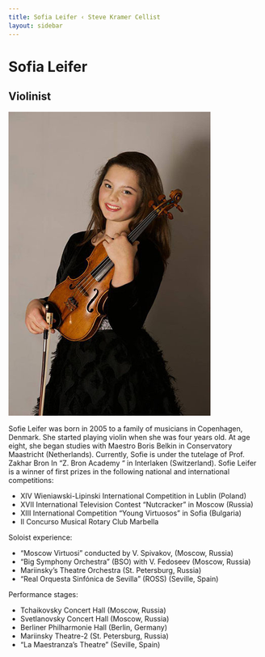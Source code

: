 ```yaml
---
title: Sofia Leifer ‹ Steve Kramer Cellist
layout: sidebar
---
```

# Sofia Leifer
## Violinist

![Sofia Leifer](/images/sofia2.jpg "Sofia Leifer")

Sofie Leifer was born in 2005 to a family of musicians in Copenhagen, Denmark. She started playing violin when she was four years old. At age eight, she began studies with Maestro Boris Belkin in Conservatory Maastricht (Netherlands).
Currently, Sofie is under the tutelage of Prof. Zakhar Bron In “Z. Bron Academy “ in Interlaken (Switzerland).
Sofie Leifer is a winner of first prizes in the following national and international competitions:

* XIV Wieniawski-Lipinski International Competition in Lublin (Poland)
* XVII International Television Contest “Nutcracker” in Moscow (Russia)
* XIII International Competition “Young Virtuosos” in Sofia (Bulgaria)
* II Concurso Musical Rotary Club Marbella

Soloist experience:
* “Moscow Virtuosi” conducted by V. Spivakov, (Moscow, Russia)
* “Big Symphony Orchestra” (BSO) with V. Fedoseev (Moscow, Russia)
* Mariinsky’s Theatre Orchestra (St. Petersburg, Russia) 
* “Real Orquesta Sinfónica de Sevilla” (ROSS) (Seville, Spain)                                

Performance stages:
* Tchaikovsky Concert Hall (Moscow, Russia)
* Svetlanovsky Concert Hall (Moscow, Russia)
* Berliner Philharmonie Hall (Berlin, Germany)
* Mariinsky Theatre-2 (St. Petersburg, Russia)
* “La Maestranza’s Theatre” (Seville, Spain)
